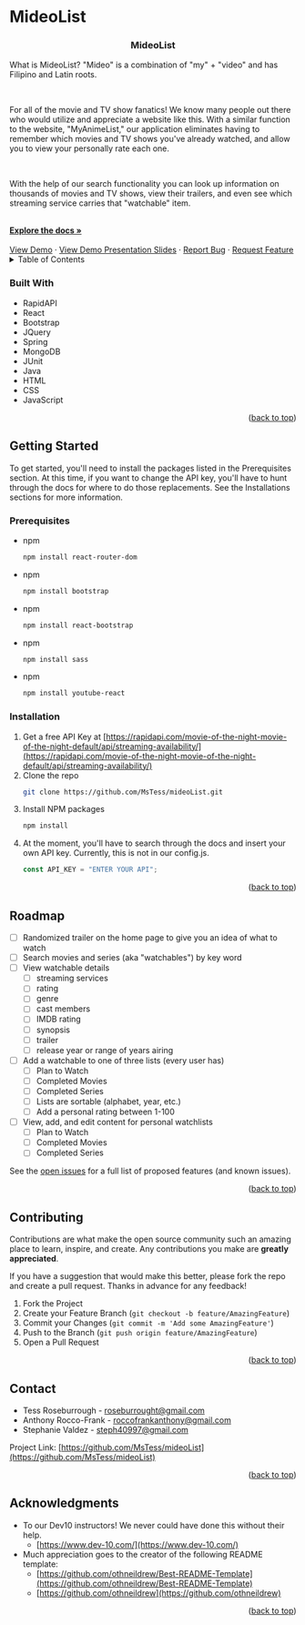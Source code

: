 # MideoList

<!-- Improved compatibility of back to top link: See: https://github.com/othneildrew/Best-README-Template/pull/73 -->

<a name="readme-top"></a>

<!-- PROJECT LOGO -->
<!-- <br />
<div align="center">
  <a href="https://github.com/github_username/repo_name">
    <img src="images/logo.png" alt="Logo" width="80" height="80">
  </a> -->

<h3 align="center">MideoList</h3>

  <p align="justified-left">
    What is MideoList?
    "Mideo" is a combination of "my" + "video" and has Filipino and Latin roots.
  </p>
  <br />
  <p align="justified-left">
    For all of the movie and TV show fanatics! We know many people out there who would utilize and appreciate a website like this.  With a similar function to the website, "MyAnimeList," our application eliminates having to remember which movies and TV shows you've already watched, and allow you to view your personally rate each one.
  </p>
  <br />
  <p align="justified-left">
    With the help of our search functionality you can look up information on thousands of movies and TV shows, view their trailers, and even see which streaming service carries that "watchable" item.
  </p>
  <br />
    <a href="https://github.com/MsTess/mideoList"><strong>Explore the docs »</strong></a>
    <br />
    <br />
    <a href="https://github.com/MsTess/mideoList">View Demo</a>
    ·
    <a href="https://www.canva.com/design/DAFlBc3fPZw/Tx5CgqHWSSfHe8dnHlEvPQ/edit?utm_content=DAFlBc3fPZw&utm_campaign=designshare&utm_medium=link2&utm_source=sharebutton">View Demo Presentation Slides</a>
    ·
    <a href="https://github.com/MsTess/mideoList/issues">Report Bug</a>
    ·
    <a href="https://github.com/MsTess/mideoList/issues">Request Feature</a>
</div>

<!-- TABLE OF CONTENTS -->
<details>
  <summary>Table of Contents</summary>
  <ol>
    <li>
      <!-- <a href="#about-the-project">About The Project</a> -->
      <ul>
        <li><a href="#built-with">Built With</a></li>
      </ul>
    </li>
    <li>
      <a href="#getting-started">Getting Started</a>
      <ul>
        <li><a href="#prerequisites">Prerequisites</a></li>
        <li><a href="#installation">Installation</a></li>
      </ul>
    </li>
    <li><a href="#roadmap">Roadmap</a></li>
    <li><a href="#contributing">Contributing</a></li>
    <!-- <li><a href="#license">License</a></li> -->
    <li><a href="#contact">Contact</a></li>
    <li><a href="#acknowledgments">Acknowledgments</a></li>
  </ol>
</details>

<!-- ABOUT THE PROJECT
## About The Project

[![Product Name Screen Shot][product-screenshot]](https://example.com)

Here's a blank template to get started: To avoid retyping too much info. Do a search and replace with your text editor for the following: `github_username`, `repo_name`, `twitter_handle`, `linkedin_username`, `email_client`, `email`, `project_title`, `project_description`

<p align="right">(<a href="#readme-top">back to top</a>)</p>
 -->

<!-- BUILT WITH (CORE TECH) -->

### Built With

- RapidAPI
- React
- Bootstrap
- JQuery
- Spring
- MongoDB
- JUnit
- Java
- HTML
- CSS
- JavaScript

<p align="right">(<a href="#readme-top">back to top</a>)</p>

<!-- GETTING STARTED -->

## Getting Started

To get started, you'll need to install the packages listed in the Prerequisites section. At this time, if you want to change the API key, you'll have to hunt through the docs for where to do those replacements. See the Installations sections for more information.

<!-- PREREQUISITES -->

### Prerequisites

- npm
  ```sh
  npm install react-router-dom
  ```
- npm
  ```sh
  npm install bootstrap
  ```
- npm
  ```sh
  npm install react-bootstrap
  ```
- npm
  ```sh
  npm install sass
  ```
- npm
  ```sh
  npm install youtube-react
  ```
  <!-- INSTALLATION -->

### Installation

1. Get a free API Key at [https://rapidapi.com/movie-of-the-night-movie-of-the-night-default/api/streaming-availability/](https://rapidapi.com/movie-of-the-night-movie-of-the-night-default/api/streaming-availability/)
2. Clone the repo
   ```sh
   git clone https://github.com/MsTess/mideoList.git
   ```
3. Install NPM packages
   ```sh
   npm install
   ```
   <!-- Enter your API in `config.js` -->
4. At the moment, you'll have to search through the docs and insert your own API key. Currently, this is not in our config.js.
   ```js
   const API_KEY = "ENTER YOUR API";
   ```

<p align="right">(<a href="#readme-top">back to top</a>)</p>

<!-- ROADMAP -->

## Roadmap

- [ ] Randomized trailer on the home page to give you an idea of what to watch
- [ ] Search movies and series (aka "watchables") by key word
- [ ] View watchable details
  - [ ] streaming services
  - [ ] rating
  - [ ] genre
  - [ ] cast members
  - [ ] IMDB rating
  - [ ] synopsis
  - [ ] trailer
  - [ ] release year or range of years airing
- [ ] Add a watchable to one of three lists (every user has)
  - [ ] Plan to Watch
  - [ ] Completed Movies
  - [ ] Completed Series
  - [ ] Lists are sortable (alphabet, year, etc.)
  - [ ] Add a personal rating between 1-100
- [ ] View, add, and edit content for personal watchlists
  - [ ] Plan to Watch
  - [ ] Completed Movies
  - [ ] Completed Series

See the [open issues](https://github.com/MsTess/mideoList/issues) for a full list of proposed features (and known issues).

<p align="right">(<a href="#readme-top">back to top</a>)</p>

<!-- CONTRIBUTING -->

## Contributing

Contributions are what make the open source community such an amazing place to learn, inspire, and create. Any contributions you make are **greatly appreciated**.

If you have a suggestion that would make this better, please fork the repo and create a pull request. Thanks in advance for any feedback!

1. Fork the Project
2. Create your Feature Branch (`git checkout -b feature/AmazingFeature`)
3. Commit your Changes (`git commit -m 'Add some AmazingFeature'`)
4. Push to the Branch (`git push origin feature/AmazingFeature`)
5. Open a Pull Request

<p align="right">(<a href="#readme-top">back to top</a>)</p>

<!-- LICENSE
## License

Distributed under the MIT License. See `LICENSE.txt` for more information.

<p align="right">(<a href="#readme-top">back to top</a>)</p> -->

<!-- CONTACT -->

## Contact

- Tess Roseburrough - roseburrought@gmail.com
- Anthony Rocco-Frank - roccofrankanthony@gmail.com
- Stephanie Valdez - steph40997@gmail.com

Project Link: [https://github.com/MsTess/mideoList](https://github.com/MsTess/mideoList)

<p align="right">(<a href="#readme-top">back to top</a>)</p>

<!-- ACKNOWLEDGMENTS -->

## Acknowledgments

- To our Dev10 instructors! We never could have done this without their help.
  - [https://www.dev-10.com/](https://www.dev-10.com/)
- Much appreciation goes to the creator of the following README template:
  - [https://github.com/othneildrew/Best-README-Template](https://github.com/othneildrew/Best-README-Template)
  - [https://github.com/othneildrew](https://github.com/othneildrew)

<p align="right">(<a href="#readme-top">back to top</a>)</p>
